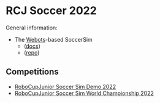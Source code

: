 # RCJ Soccer 2022

General information:

- The [Webots](https://cyberbotics.com/doc/guide/index)-based SoccerSim
  - ([docs](https://robocupjuniortc.github.io/rcj-soccer-sim/))
  - ([repo](https://github.com/RoboCupJuniorTC/rcj-soccer-sim))

## Competitions

- [RoboCupJunior Soccer Sim Demo 2022](./demo-competition-2022.md)
- [RoboCupJunior Soccer Sim World Championship 2022](./world-competition.md)
